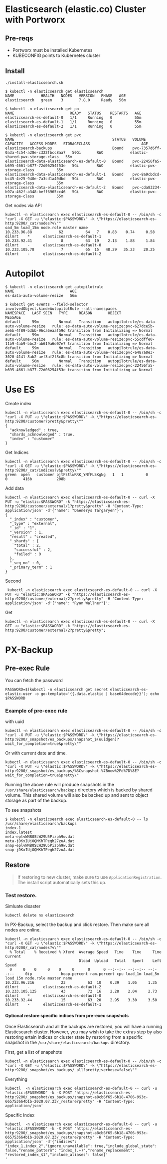 # Elasticsearch (elastic.co) Cluster with Portworx

## Pre-reqs
 - Portworx must be installed Kubernetes
 - KUBECONFIG points to Kubernetes cluster

## Install
```
./install-elasticsearch.sh
```

```
$ kubectl -n elasticsearch get elasticsearch
NAME            HEALTH   NODES   VERSION   PHASE   AGE
elasticsearch   green    3       7.8.0     Ready   56m
```

```
$ kubectl -n elasticsearch get po
NAME                         READY   STATUS    RESTARTS   AGE
elasticsearch-es-default-0   1/1     Running   0          55m
elasticsearch-es-default-1   1/1     Running   0          55m
elasticsearch-es-default-2   1/1     Running   0          55m
```

```
$ kubectl -n elasticsearch get pvc
NAME                                            STATUS   VOLUME                                     CAPACITY   ACCESS MODES   STORAGECLASS                       AGE
elasticsearch-backups                           Bound    pvc-7357d6ff-0a3a-4c54-a28e-c322fbcc8aa7   50Gi       RWO            elastic-shared-pwx-storage-class   55m
elasticsearch-data-elasticsearch-es-default-0   Bound    pvc-22456fa5-b695-4661-b877-72d06254f53e   5Gi        RWO            elastic-pwx-storage-class          55m
elasticsearch-data-elasticsearch-es-default-1   Bound    pvc-8a9cbdcd-bc45-4e25-940e-7a3cd1a40dbd   5Gi        RWO            elastic-pwx-storage-class          55m
elasticsearch-data-elasticsearch-es-default-2   Bound    pvc-cda83234-b97a-462f-a348-beff6965cc46   5Gi        RWO            elastic-pwx-storage-class          55m
```

Get nodes via API
```
kubectl -n elasticsearch exec elasticsearch-es-default-0 -- /bin/sh -c "curl -X GET -u \"elastic:$PASSWORD\" -k \"https://elasticsearch-es-http:9200/_cat/nodes?v\""
oad_5m load_15m node.role master name
10.233.96.88            62          64   7    0.83    0.74     0.58 dilmrt    *      elasticsearch-es-default-1
10.233.92.41             8          63  19    2.13    1.88     1.84 dilmrt    -      elasticsearch-es-default-0
10.233.105.78            7          65  15   48.29   35.23    20.25 dilmrt    -      elasticsearch-es-default-2
```

# Autopilot

```
$ kubectl -n elasticsearch get autopilotrule
NAME                         AGE
es-data-auto-volume-resize   56m
```

```
$ kubectl get events --field-selector involvedObject.kind=AutopilotRule --all-namespaces
NAMESPACE   LAST SEEN   TYPE     REASON       OBJECT                                     MESSAGE
default     59m         Normal   Transition   autopilotrule/es-data-auto-volume-resize   rule: es-data-auto-volume-resize:pvc-627dce5b-ae6b-4f89-b3bb-96ca6eaaf59d transition from Initializing => Normal
default     59m         Normal   Transition   autopilotrule/es-data-auto-volume-resize   rule: es-data-auto-volume-resize:pvc-55cdffe0-11b9-4ab9-bbc2-ab619a6d07e7 transition from Initializing => Normal
default     59m         Normal   Transition   autopilotrule/es-data-auto-volume-resize   rule: es-data-auto-volume-resize:pvc-6487a0e3-3020-4141-8ab2-aef3af2f8c8b transition from Initializing => Normal
default     56m         Normal   Transition   autopilotrule/es-data-auto-volume-resize   rule: es-data-auto-volume-resize:pvc-22456fa5-b695-4661-b877-72d06254f53e transition from Initializing => Normal
```

# Use ES

Create index
```
kubectl -n elasticsearch exec elasticsearch-es-default-0 -- /bin/sh -c "curl -X PUT -u \"elastic:$PASSWORD\" -k \"https://elasticsearch-es-http:9200/customer?pretty&pretty\""
{
  "acknowledged" : true,
  "shards_acknowledged" : true,
  "index" : "customer"
}
```

Get Indices
```
kubectl -n elasticsearch exec elasticsearch-es-default-0 -- /bin/sh -c "curl -X GET -u \"elastic:$PASSWORD\" -k \"https://elasticsearch-es-http:9200/_cat/indices?v&pretty\""
green  open   customer pjtPstlwRRK_YNfFLSKgNg   1   1          0            0       416b           208b
```

Add data
```
kubectl -n elasticsearch exec elasticsearch-es-default-0 -- curl -X PUT -u "elastic:$PASSWORD" -k "https://elasticsearch-es-http:9200/customer/external/1?pretty&pretty" -H 'Content-Type: application/json' -d'{"name": "Daenerys Targaryen"}';
{
  "_index" : "customer",
  "_type" : "external",
  "_id" : "1",
  "_version" : 1,
  "result" : "created",
  "_shards" : {
    "total" : 2,
    "successful" : 2,
    "failed" : 0
  },
  "_seq_no" : 0,
  "_primary_term" : 1
}
```

Second
```
 kubectl -n elasticsearch exec elasticsearch-es-default-0 -- curl -X PUT -u "elastic:$PASSWORD" -k "https://elasticsearch-es-http:9200/customer/external/2?pretty&pretty" -H 'Content-Type: application/json' -d'{"name": "Ryan Wallner"}';
```

Get
```
kubectl -n elasticsearch exec elasticsearch-es-default-0 -- curl -X GET -u "elastic:$PASSWORD" -k "https://elasticsearch-es-http:9200/customer/external/2?pretty&pretty";
```

# PX-Backup

## Pre-exec Rule

You can fetch the password 
```
PASSWORD=$(kubectl -n elasticsearch get secret elasticsearch-es-elastic-user -o go-template='{{.data.elastic | base64decode}}'); echo $PASSWORD
```

### Example of pre-exec rule

with uuid
```
kubectl -n elasticsearch exec elasticsearch-es-default-0 -- /bin/sh -c "curl -X PUT -u \"elastic:$PASSWORD\" -k \"https://elasticsearch-es-http:9200/_snapshot/es_backups/snapshot_$(uuidgen)?wait_for_completion=true&pretty\""
```

Or with current date and time.
```
kubectl -n elasticsearch exec elasticsearch-es-default-0 -- /bin/sh -c "curl -X PUT -u \"elastic:$PASSWORD\" -k \"https://elasticsearch-es-http:9200/_snapshot/es_backups/%3Csnapshot-%7Bnow%2Fd%7D%3E?wait_for_completion=true&pretty\"
```

Running the above rule will produce snapshots in the `/usr/share/elasticsearch/backups` directory which is backed by shared volume. This shared volume will also be backed up and sent to object storage as part of the backup.

To see snapshots
```
$ kubectl -n elasticsearch exec elasticsearch-es-default-0 -- ls /usr/share/elasticsearch/backups
index-1
index.latest
meta-eplvWNB0SLW29U5Pizph9w.dat
meta-jDKxIUjOQMKhTPegh27zuA.dat
snap-eplvWNB0SLW29U5Pizph9w.dat
snap-jDKxIUjOQMKhTPegh27zuA.dat
```

## Restore

> If restoring to new cluster, make sure to use `ApplicationRegistration`. The install script automatically sets this up.

### Test restore.

Simluate disaster
```
kubectl delete ns elasticsearch
```

In PX-Backup, select the backup and click restore. Then make sure all nodes are online.
```
kubectl -n elasticsearch exec elasticsearch-es-default-0 -- /bin/sh -c "curl -X GET -u \"elastic:$PASSWORD\" -k \"https://elasticsearch-es-http:9200/_cat/nodes?v\""
  % Total    % Received % Xferd  Average Speed   Time    Time     Time  Current
                                 Dload  Upload   Total   Spent    Left  Speed
  0     0    0     0    0     0      0      0 --:--:-- --:--:-- --:--:--     0ip             heap.percent ram.percent cpu load_1m load_5m load_15m node.role master name
10.233.96.216            23          63  10    0.39    1.05     1.35 dilmrt    -      elasticsearch-es-default-2
10.233.105.125           43          72  16    2.28    2.04     2.73 dilmrt    *      elasticsearch-es-default-0
10.233.92.44             15          63  20    2.95    3.30     3.50 dilmrt    -      elasticsearch-es-default-1
```

#### Optional restore specific indices from pre-exec snapshots 
Once Elasticsearch and all the backups are restored, you will have a running Elasticsearch cluster. However, you may wish to take the extras step by also restoring ertain indices or cluster state by restoring from a specific snapshot in the `/usr/share/elasticsearch/backups` directory.

First, get a list of snapshots
```
kubectl -n elasticsearch exec elasticsearch-es-default-0 -- /bin/sh -c "curl -X GET -u \"elastic:$PASSWORD\" -k \"https://elasticsearch-es-http:9200/_snapshot/es_backups/_all?pretty;verbose=false\""
```

Everything
```
kubectl  -n elasticsearch exec elasticsearch-es-default-0 -- curl -u "elastic:$PASSWORD" -k -X POST "https://elasticsearch-es-http:9200/_snapshot/es_backups/snapshot-a8cb6f65-6b18-4706-993c-665753664b1b-2020.07.23/_restore?pretty" -H 'Content-Type: application/json'
```

Specific Index
```
kubectl  -n elasticsearch exec elasticsearch-es-default-0 -- curl -u "elastic:$PASSWORD" -k -X POST "https://elasticsearch-es-http:9200/_snapshot/es_backups/snapshot-a8cb6f65-6b18-4706-993c-665753664b1b-2020.07.23/_restore?pretty" -H 'Content-Type: application/json' -d'{"indices": "index_1,index_2","ignore_unavailable": true,"include_global_state": false,"rename_pattern": "index_(.+)","rename_replacement": "restored_index_$1","include_aliases": false}'
'

```
